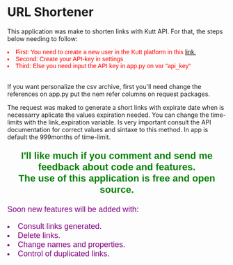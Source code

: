 <h1>URL Shortener</h1>
<p>This application was make to shorten links with Kutt API. For that, the steps below needing to follow:</p>

<li style="color: red; font-family: Arial, sans-serif;">First: You need to create a new user in the Kutt platform in this <a href="https://kutt.it/login">link.</a>
<li style="color: red; font-family: Arial, sans-serif;">Second: Create your API-key in settings
<li style="color: red; font-family: Arial, sans-serif;">Third: Else you need input the API key in app.py on var "api_key"
</li>
<br>
<p>If you want personalize the csv archive, first you'll need change the references on app.py put the nem refer columns on request packages.</p>

<p>The request was maked to generate a short links with expirate date when is necessarry aplicate the values expiration needed. You can change the time-limits with the link_expiration variable. Is very important consult the API documentation for correct values and sintaxe to this method. In app is default the 999months of time-limit.</p>
<p style="text-align: center; color: green; font-family: arial; font-size:22px;font-weight: bold">I'll like much if you comment and send me feedback about code and features.<br>The use of this application is free and open source.<br></p>
<div style="text-align:left; color:purple; font-family: Arial, sans-serif;font-size:18px; ">
<p>Soon new features will be added with:</p>
<li>Consult links generated.</li>
<li>Delete links.</li>
<li>Change names and properties.</li>
<li>Control of duplicated links.</li>
</div>
